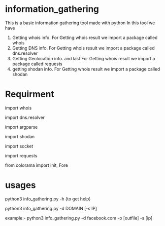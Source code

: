 # information_gathering
This is a basic information gathering tool made with python
In this tool we have
1. Getting whois info.
   For Getting whois result we import a package called whois
3. Getting DNS info.
    For Getting whois result we import a package called dns.resolver
5. Getting Geolocation info. and last
    For Getting whois result we import a package called requests
7. getting shodan info.
    For Getting whois result we import a package called shodan

# Requirment
import whois

import dns.resolver

import argparse

import shodan

import socket

import requests

from colorama import init, Fore

# usages
python3 info_gathering.py -h {to get help}

python3 info_gathering.py -d DOMAIN [-s IP]

example:- python3 info_gathering.py -d facebook.com -o [outfile] -s [ip]





